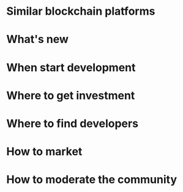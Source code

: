 # Similar blockchain platforms
# What's new
# When start development
# Where to get investment
# Where to find developers
# How to market
# How to moderate the community


